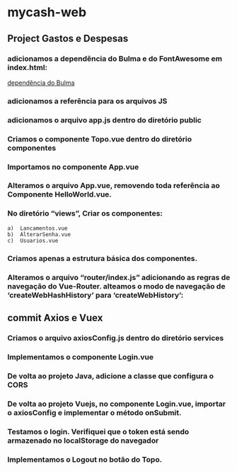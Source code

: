 # mycash-web

## Project Gastos e Despesas


### adicionamos a dependência do Bulma e do FontAwesome em index.html:
[dependência do Bulma](http://bulma.io)

### adicionamos a referência para os arquivos JS

### adicionamos o arquivo app.js dentro do diretório public

### Criamos o componente Topo.vue dentro do diretório componentes

### Importamos no componente App.vue

### Alteramos o arquivo App.vue, removendo toda referência ao Componente HelloWorld.vue.

### No diretório “views”, Criar os componentes:

````
a)	Lancamentos.vue
b)	AlterarSenha.vue
c)	Usuarios.vue
````
### Criamos apenas a estrutura básica dos componentes.

### Alteramos o arquivo “router/index.js” adicionando as regras de navegação do Vue-Router. alteamos o modo de navegação de ‘createWebHashHistory’ para ‘createWebHistory’:

## commit Axios e Vuex

### Criamos o arquivo axiosConfig.js dentro do diretório services

### Implementamos o componente Login.vue

### De volta ao projeto Java, adicione a classe que configura o CORS

### De volta ao projeto Vuejs, no componente Login.vue, importar o axiosConfig e implementar o método onSubmit.

### Testamos o login. Verifiquei que o token está sendo armazenado no localStorage do navegador

### Implementamos o Logout no botão do Topo.

###

